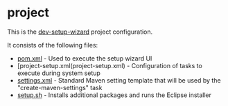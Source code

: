 # project
This is the [dev-setup-wizard](https://github.com/fuinorg/dev-setup-wizard) project configuration.

It consists of the following files:
* [pom.xml](pom.xml) - Used to execute the setup wizard UI
* [project-setup.xml(project-setup.xml) - Configuration of tasks to execute during system setup 
* [settings.xml](settings.xml) - Standard Maven setting template that will be used by the "create-maven-settings" task
* [setup.sh](setup.sh) - Installs additional packages and runs the Eclipse installer
